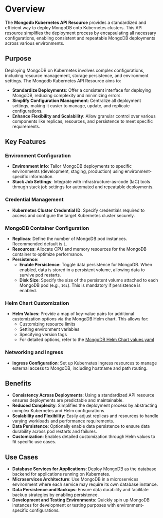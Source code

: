 # Overview

The **Mongodb Kubernetes API Resource** provides a standardized and efficient way to deploy MongoDB onto Kubernetes clusters. This API resource simplifies the deployment process by encapsulating all necessary configurations, enabling consistent and repeatable MongoDB deployments across various environments.

## Purpose

Deploying MongoDB on Kubernetes involves complex configurations, including resource management, storage persistence, and environment settings. The Mongodb Kubernetes API Resource aims to:

- **Standardize Deployments**: Offer a consistent interface for deploying MongoDB, reducing complexity and minimizing errors.
- **Simplify Configuration Management**: Centralize all deployment settings, making it easier to manage, update, and replicate configurations.
- **Enhance Flexibility and Scalability**: Allow granular control over various components like replicas, resources, and persistence to meet specific requirements.

## Key Features

### Environment Configuration

- **Environment Info**: Tailor MongoDB deployments to specific environments (development, staging, production) using environment-specific information.
- **Stack Job Settings**: Integrate with infrastructure-as-code (IaC) tools through stack job settings for automated and repeatable deployments.

### Credential Management

- **Kubernetes Cluster Credential ID**: Specify credentials required to access and configure the target Kubernetes cluster securely.

### MongoDB Container Configuration

- **Replicas**: Define the number of MongoDB pod instances. Recommended default is `1`.
- **Resources**: Allocate CPU and memory resources for the MongoDB container to optimize performance.
- **Persistence**:
    - **Enable Persistence**: Toggle data persistence for MongoDB. When enabled, data is stored in a persistent volume, allowing data to survive pod restarts.
    - **Disk Size**: Specify the size of the persistent volume attached to each MongoDB pod (e.g., `1Gi`). This is mandatory if persistence is enabled.

### Helm Chart Customization

- **Helm Values**: Provide a map of key-value pairs for additional customization options via the MongoDB Helm chart. This allows for:
    - Customizing resource limits
    - Setting environment variables
    - Specifying version tags
    - For detailed options, refer to the [MongoDB Helm Chart values.yaml](https://artifacthub.io/packages/helm/bitnami/mongodb)

### Networking and Ingress

- **Ingress Configuration**: Set up Kubernetes Ingress resources to manage external access to MongoDB, including hostname and path routing.

## Benefits

- **Consistency Across Deployments**: Using a standardized API resource ensures deployments are predictable and maintainable.
- **Reduced Complexity**: Simplifies the deployment process by abstracting complex Kubernetes and Helm configurations.
- **Scalability and Flexibility**: Easily adjust replicas and resources to handle varying workloads and performance requirements.
- **Data Persistence**: Optionally enable data persistence to ensure data durability across pod restarts and failures.
- **Customization**: Enables detailed customization through Helm values to fit specific use cases.

## Use Cases

- **Database Services for Applications**: Deploy MongoDB as the database backend for applications running on Kubernetes.
- **Microservices Architecture**: Use MongoDB in a microservices environment where each service may require its own database instance.
- **Data Persistence and Backups**: Ensure data durability and facilitate backup strategies by enabling persistence.
- **Development and Testing Environments**: Quickly spin up MongoDB instances for development or testing purposes with environment-specific configurations.